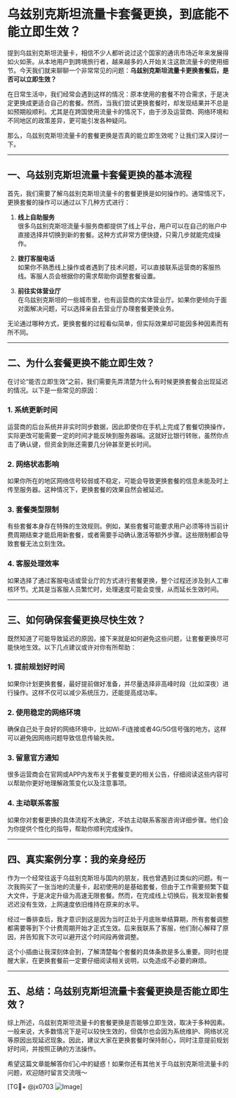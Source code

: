 # 乌兹别克斯坦流量卡套餐更换，到底能不能立即生效？

提到乌兹别克斯坦流量卡，相信不少人都听说过这个国家的通讯市场近年来发展得如火如荼。从本地用户到跨境旅行者，越来越多的人开始关注这款流量卡的使用细节。今天我们就来聊聊一个非常常见的问题：**乌兹别克斯坦流量卡更换套餐后，是否可以立即生效？**

在日常生活中，我们经常会遇到这样的情况：原本使用的套餐不符合需求，于是决定更换成更适合自己的套餐。然而，当我们尝试更换套餐时，却发现结果并不总是如预期般顺利。尤其是在跨国使用流量卡的情况下，由于涉及运营商、网络环境和不同地区的政策差异，更可能引发各种疑问。

那么，乌兹别克斯坦流量卡的套餐更换是否真的能立即生效呢？让我们深入探讨一下。

---

## 一、乌兹别克斯坦流量卡套餐更换的基本流程

首先，我们需要了解乌兹别克斯坦流量卡的套餐更换是如何操作的。通常情况下，更换套餐的操作可以通过以下几种方式进行：

1. **线上自助服务**  
   很多乌兹别克斯坦流量卡服务商都提供了线上平台，用户可以在自己的账户中直接选择并切换到新的套餐。这种方式非常方便快捷，只需几步就能完成操作。

2. **拨打客服电话**  
   如果你不熟悉线上操作或者遇到了技术问题，可以直接联系运营商的客服热线。客服人员会根据你的需求帮助你调整套餐设置。

3. **前往实体营业厅**  
   在乌兹别克斯坦的一些城市里，也有运营商的实体营业厅。如果你更倾向于面对面解决问题，可以选择亲自去营业厅办理套餐更换业务。

无论通过哪种方式，更换套餐的过程看似简单，但实际效果却可能因多种因素而有所不同。

---

## 二、为什么套餐更换不能立即生效？

在讨论“能否立即生效”之前，我们需要先弄清楚为什么有时候更换套餐会出现延迟的情况。以下是一些常见的原因：

### 1. 系统更新时间  
运营商的后台系统并非实时同步数据，因此即使你在手机上完成了套餐切换操作，实际更改可能需要一定的时间才能反映到服务器端。这就好比银行转账，虽然你点击了确认键，但资金到账还需要几分钟甚至更长时间。

### 2. 网络状态影响  
如果你所在的地区网络信号较弱或不稳定，可能会导致更换套餐的信息未能及时上传至服务器。这种情况下，更换套餐的效果自然会被延迟。

### 3. 套餐类型限制  
有些套餐本身存在特殊的生效规则。例如，某些套餐可能要求用户必须等待当前计费周期结束才能启用新套餐，或者需要手动确认激活等额外步骤。这些限制都会导致套餐无法立刻生效。

### 4. 客服处理效率  
如果选择了通过客服电话或营业厅的方式进行套餐更换，整个过程还涉及到人工审核环节。尤其是当客服人员繁忙时，处理速度可能会变慢，从而延长生效时间。

---

## 三、如何确保套餐更换尽快生效？

既然知道了可能导致延迟的原因，接下来就是如何避免这些问题，让套餐更换尽可能快地生效。以下几点建议或许对你有所帮助：

### 1. 提前规划好时间  
如果你计划更换套餐，最好提前做好准备，并尽量选择非高峰时段（比如深夜）进行操作。这样不仅可以减少系统压力，还能提高成功率。

### 2. 使用稳定的网络环境  
确保自己处于良好的网络环境中，比如Wi-Fi连接或者4G/5G信号强的地方。这样可以避免因网络问题导致信息传输失败。

### 3. 留意官方通知  
很多运营商会在官网或APP内发布关于套餐变更的相关公告，仔细阅读这些内容可以帮助你更好地理解政策变化以及注意事项。

### 4. 主动联系客服  
如果你对套餐更换的具体流程不太确定，不妨主动联系客服咨询详细步骤。他们会为你提供个性化的指导，帮助你顺利完成操作。

---

## 四、真实案例分享：我的亲身经历

作为一个经常往返于乌兹别克斯坦与国内的朋友，我也曾遇到过类似的问题。有一次我购买了一张当地的流量卡，起初使用的是基础套餐，但由于工作需要频繁下载大文件，于是决定升级为高速无限套餐。然而，在完成线上切换后，我发现新套餐迟迟没有生效，上网速度依旧维持在原来的水平。

经过一番排查后，我才意识到这是因为当时正处于月底账单结算期，所有套餐调整都需要等到下个计费周期开始才正式生效。后来我联系了客服，他们耐心解释了原因，并告知我下次可以避开这个时间段再做调整。

这个小插曲让我深刻体会到，了解清楚每个套餐的具体条款是多么重要。同时也提醒大家，在更换套餐前一定要仔细阅读相关说明，以免造成不必要的麻烦。

---

## 五、总结：乌兹别克斯坦流量卡套餐更换是否能立即生效？

综上所述，乌兹别克斯坦流量卡的套餐更换是否能够立即生效，取决于多种因素。一般来说，大多数情况下是可以较快生效的，但偶尔也会因为系统维护、网络状况等原因出现延迟现象。因此，建议大家在更换套餐时保持耐心，同时注意提前规划好时间，并按照正确的方法操作。

希望这篇文章能解答你们心中的疑惑！如果你还有其他关于乌兹别克斯坦流量卡的问题，欢迎随时留言交流哦～  

[TG💪+ @jx0703 ![Image](https://github.com/user-attachments/assets/dbca1d08-cadb-493c-b0ec-ad6f7a83f270)]